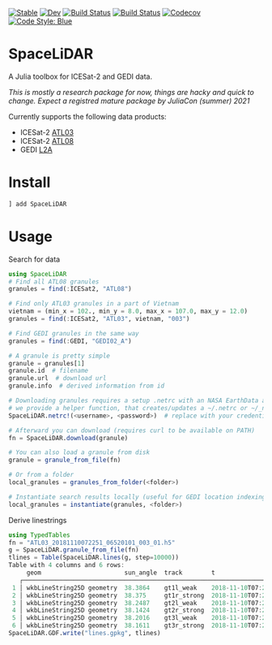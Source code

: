 
[![Stable](https://img.shields.io/badge/docs-stable-blue.svg)](https://evetion.github.io/SpaceLiDAR.jl/stable)
[![Dev](https://img.shields.io/badge/docs-dev-blue.svg)](https://evetion.github.io/SpaceLiDAR.jl/dev)
[![Build Status](https://travis-ci.com/evetion/SpaceLiDAR.jl.svg?branch=master)](https://travis-ci.com/evetion/SpaceLiDAR.jl)
[![Build Status](https://ci.appveyor.com/api/projects/status/github/evetion/SpaceLiDAR.jl?svg=true)](https://ci.appveyor.com/project/evetion/SpaceLiDAR-jl)
[![Codecov](https://codecov.io/gh/evetion/SpaceLiDAR.jl/branch/master/graph/badge.svg)](https://codecov.io/gh/evetion/SpaceLiDAR.jl)
[![Code Style: Blue](https://img.shields.io/badge/code%20style-blue-4495d1.svg)](https://github.com/invenia/BlueStyle)

# SpaceLiDAR
A Julia toolbox for ICESat-2 and GEDI data.

*This is mostly a research package for now, things are hacky and quick to change. Expect a registred mature package by JuliaCon (summer) 2021*

Currently supports the following data products:
- ICESat-2 [ATL03](https://nsidc.org/sites/nsidc.org/files/ATL03-V003-UserGuide.pdf)
- ICESat-2 [ATL08](https://nsidc.org/sites/nsidc.org/files/ATL08-V003-UserGuide.pdf)
- GEDI [L2A](https://lpdaac.usgs.gov/documents/589/GEDIL02_User_Guide_V1.pdf)


# Install
```julia
] add SpaceLiDAR
```

# Usage
Search for data
```julia
using SpaceLiDAR
# Find all ATL08 granules
granules = find(:ICESat2, "ATL08")

# Find only ATL03 granules in a part of Vietnam
vietnam = (min_x = 102., min_y = 8.0, max_x = 107.0, max_y = 12.0)
granules = find(:ICESat2, "ATL03", vietnam, "003")

# Find GEDI granules in the same way
granules = find(:GEDI, "GEDI02_A")

# A granule is pretty simple
granule = granules[1]
granule.id  # filename
granule.url  # download url
granule.info  # derived information from id

# Downloading granules requires a setup .netrc with an NASA EarthData account
# we provide a helper function, that creates/updates a ~/.netrc or ~/_netrc
SpaceLiDAR.netrc!(<username>, <password>)  # replace with your credentials

# Afterward you can download (requires curl to be available on PATH)
fn = SpaceLiDAR.download(granule)

# You can also load a granule from disk
granule = granule_from_file(fn)

# Or from a folder
local_granules = granules_from_folder(<folder>)

# Instantiate search results locally (useful for GEDI location indexing)
local_granules = instantiate(granules, <folder>)

```

Derive linestrings
```julia
using TypedTables
fn = "ATL03_20181110072251_06520101_003_01.h5"
g = SpaceLiDAR.granule_from_file(fn)
tlines = Table(SpaceLiDAR.lines(g, step=10000))
Table with 4 columns and 6 rows:
     geom                       sun_angle  track        t
   ┌───────────────────────────────────────────────────────────────────────────
 1 │ wkbLineString25D geometry  38.3864    gt1l_weak    2018-11-10T07:28:01.688
 2 │ wkbLineString25D geometry  38.375     gt1r_strong  2018-11-10T07:28:02.266
 3 │ wkbLineString25D geometry  38.2487    gt2l_weak    2018-11-10T07:28:04.474
 4 │ wkbLineString25D geometry  38.1424    gt2r_strong  2018-11-10T07:28:07.374
 5 │ wkbLineString25D geometry  38.2016    gt3l_weak    2018-11-10T07:28:05.051
 6 │ wkbLineString25D geometry  38.1611    gt3r_strong  2018-11-10T07:28:06.344
SpaceLiDAR.GDF.write("lines.gpkg", tlines)
```
